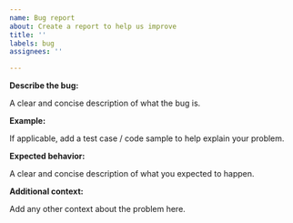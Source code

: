 ```yaml
---
name: Bug report
about: Create a report to help us improve
title: ''
labels: bug
assignees: ''

---
```


**Describe the bug:**

A clear and concise description of what the bug is.

**Example:**

If applicable, add a test case / code sample to help explain your problem.

**Expected behavior:**

A clear and concise description of what you expected to happen.

**Additional context:**

Add any other context about the problem here.
